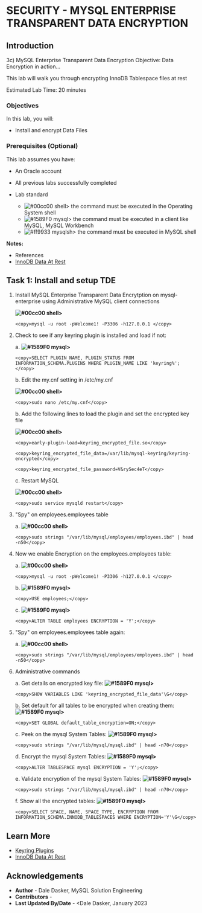 # SECURITY - MYSQL ENTERPRISE TRANSPARENT DATA ENCRYPTION

## Introduction
3c) MySQL Enterprise Transparent Data Encryption
Objective: Data Encryption in action…

This lab will walk you through encrypting InnoDB Tablespace files at rest

Estimated Lab Time: 20 minutes

### Objectives

In this lab, you will:
* Install and encrypt Data Files

### Prerequisites (Optional)

This lab assumes you have:
* An Oracle account
* All previous labs successfully completed

* Lab standard  
    - ![#00cc00](https://via.placeholder.com/15/00cc00/000000?text=+) shell> the command must be executed in the Operating System shell
    - ![#1589F0](https://via.placeholder.com/15/1589F0/000000?text=+) mysql> the command must be executed in a client like MySQL, MySQL Workbench
    - ![#ff9933](https://via.placeholder.com/15/ff9933/000000?text=+) mysqlsh> the command must be executed in MySQL shell
    

**Notes:**
- References
- [InnoDB Data At Rest](https://dev.mysql.com/doc/refman/8.0/en/innodb-data-encryption.html)


## Task 1: Install and setup TDE  
1.	Install MySQL Enterprise Transparent Data Encrytption on mysql-enterprise using Administrative MySQL client connections 

    **![#00cc00](https://via.placeholder.com/15/00cc00/000000?text=+) shell>** 
    ```
    <copy>mysql -u root -pWelcome1! -P3306 -h127.0.0.1 </copy>
    ```
2.	Check to see if any keyring plugin is installed and load if not:

    a. **![#1589F0](https://via.placeholder.com/15/1589F0/000000?text=+) mysql>** 
    ```
    <copy>SELECT PLUGIN_NAME, PLUGIN_STATUS FROM INFORMATION_SCHEMA.PLUGINS WHERE PLUGIN_NAME LIKE 'keyring%'; </copy>
    ```

    b. Edit the my.cnf setting in /etc/my.cnf

    **![#00cc00](https://via.placeholder.com/15/00cc00/000000?text=+) shell>**
    ```
    <copy>sudo nano /etc/my.cnf</copy>
    ```

    b. Add the following lines to load the plugin and set the encrypted key file

    **![#00cc00](https://via.placeholder.com/15/00cc00/000000?text=+) shell>**
    ```
    <copy>early-plugin-load=keyring_encrypted_file.so</copy>    
    ```
    ```
    <copy>keyring_encrypted_file_data=/var/lib/mysql-keyring/keyring-encrypted</copy>    
    ```
    ```
    <copy>keyring_encrypted_file_password=V&rySec4eT</copy>    
    ```

    c. Restart MySQL

    **![#00cc00](https://via.placeholder.com/15/00cc00/000000?text=+) shell>**
    ```
    <copy>sudo service mysqld restart</copy>
    ```

3.	"Spy" on employees.employees table

    a. **![#00cc00](https://via.placeholder.com/15/00cc00/000000?text=+) shell>**
    ```
    <copy>sudo strings "/var/lib/mysql/employees/employees.ibd" | head -n50</copy>
    ```


4.	Now we enable Encryption on the employees.employees table:

    a.  **![#00cc00](https://via.placeholder.com/15/00cc00/000000?text=+) shell>** 
    ```
    <copy>mysql -u root -pWelcome1! -P3306 -h127.0.0.1 </copy>
    ```

    b. **![#1589F0](https://via.placeholder.com/15/1589F0/000000?text=+) mysql>**
    ```
    <copy>USE employees;</copy>
    ```

    c. **![#1589F0](https://via.placeholder.com/15/1589F0/000000?text=+) mysql>** 
    ```
    <copy>ALTER TABLE employees ENCRYPTION = 'Y';</copy>
    ```


5.	"Spy" on employees.employees table again:

    a. **![#00cc00](https://via.placeholder.com/15/00cc00/000000?text=+) shell>**
    ```
    <copy>sudo strings "/var/lib/mysql/employees/employees.ibd" | head -n50</copy>
    ```


6.	Administrative commands

    a. Get details on encrypted key file:
    **![#1589F0](https://via.placeholder.com/15/1589F0/000000?text=+) mysql>** 
    ```
    <copy>SHOW VARIABLES LIKE 'keyring_encrypted_file_data'\G</copy>
    ```

    b. Set default for all tables to be encrypted when creating them:
    **![#1589F0](https://via.placeholder.com/15/1589F0/000000?text=+) mysql>** 
    ```
    <copy>SET GLOBAL default_table_encryption=ON;</copy>
    ```

    c. Peek on the mysql System Tables:
    **![#1589F0](https://via.placeholder.com/15/1589F0/000000?text=+) mysql>** 
    ```
    <copy>sudo strings "/var/lib/mysql/mysql.ibd" | head -n70</copy>
    ```

    d. Encrypt the mysql System Tables:
    **![#1589F0](https://via.placeholder.com/15/1589F0/000000?text=+) mysql>** 
    ```
    <copy>ALTER TABLESPACE mysql ENCRYPTION = 'Y';</copy>
    ```

    e. Validate encryption of the mysql System Tables:
    **![#1589F0](https://via.placeholder.com/15/1589F0/000000?text=+) mysql>** 
    ```
    <copy>sudo strings "/var/lib/mysql/mysql.ibd" | head -n70</copy>
    ```

    f. Show all the encrypted tables:
    **![#1589F0](https://via.placeholder.com/15/1589F0/000000?text=+) mysql>** 
    ```
    <copy>SELECT SPACE, NAME, SPACE_TYPE, ENCRYPTION FROM INFORMATION_SCHEMA.INNODB_TABLESPACES WHERE ENCRYPTION='Y'\G</copy>
    ```


## Learn More

* [Keyring Plugins](https://dev.mysql.com/doc/refman/8.0/en/keyring.html)
* [InnoDB Data At Rest](https://dev.mysql.com/doc/refman/8.0/en/innodb-data-encryption.html)

## Acknowledgements
* **Author** - Dale Dasker, MySQL Solution Engineering
* **Contributors** -  
* **Last Updated By/Date** - <Dale Dasker, January 2023
